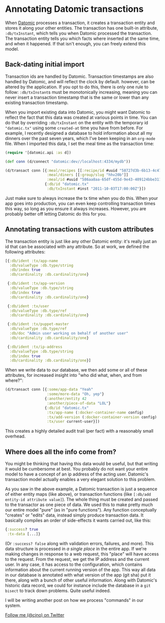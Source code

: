 # Annotating Datomic transactions

When [Datomic](http://www.datomic.com/) processes a transaction, it creates a
transaction entity and stores it along your other entities. The transaction has
one built-in attribute, `:db/txInstant`, which tells you when Datomic processed
the transaction. The transaction entity tells you which facts where inserted at
the same time, and when it happened. If that isn't enough, you can freely extend
this model.

## Back-dating initial import

Transaction ids are handled by Datomic. Transaction timestamps are also handled
by Datomic, and will reflect the clock by default. however, can be
altered by the application. If you opt to do this, there is only one rule to
follow: `:db/txInstant`s must be monotonically increasing, meaning you can never
insert a transaction timestamp that is the same or lower than any existing
transaction timestamp.

When you import existing data into Datomic, you might want Datomic to reflect
the fact that this data was created at various points in time. You can do that
by overriding `:db/txInstant` on the entity with the temporary id `"datomic.tx"`
using some `created-at` time you have from before. For example, I recently
designed a database to hold information about all my dinners over the past seven
years, which I've been keeping in an `org-mode` file. When I imported this data,
I set the meal time as the transaction time:

```clj
(require '[datomic.api :as d])

(def conn (d/connect "datomic:dev//localhost:4334/mydb"))

(d/transact conn [{:meal/recipes [[:recipe/id #uuid "58727d3b-6b13-4c47-a92a-6e441923715b"]]
                   :meal/diners [[:group/slug "hhv20b"]]
                   :meal/id #uuid "586aa8aa-65df-455d-9e43-409124bbe311"}
                  {:db/id "datomic.tx"
                   :db/txInstant #inst "2011-10-03T17:00:00Z"}])
```

Just make sure to always increase the tx time when you do this. When your app
goes into production, you can even keep controlling transaction times this way,
so long as you ensure it always increases. However, you are probably better off
letting Datomic do this for you.

## Annotating transactions with custom attributes

The transaction entity is just like any other Datomic entity: it's really just
an id that can be associated with any attribute. So at work, we defined the
following attributes:

```clj
[{:db/ident :tx/app-name
  :db/valueType :db.type/string
  :db/index true
  :db/cardinality :db.cardinality/one}

 {:db/ident :tx/app-version
  :db/valueType :db.type/string
  :db/index true
  :db/cardinality :db.cardinality/one}

 {:db/ident :tx/user
  :db/valueType :db.type/ref
  :db/cardinality :db.cardinality/one}

 {:db/ident :tx/puppet-master
  :db/valueType :db.type/ref
  :db/doc "Admin user working on behalf of another user"
  :db/cardinality :db.cardinality/one}

 {:db/ident :tx/ip-address
  :db/valueType :db.type/string
  :db/index true
  :db/cardinality :db.cardinality/one}]
```

When we write data to our database, we then add some or all of these attributes,
for increased insight into "who did what, when, and from where?":

```clj
(d/transact conn [{:some/app-data "Yeah"
                   :some/more-data "Oh, yep"}
                  {:another/entity 42
                   :another/piece-of-data "LOL"}
                  {:db/id "datomic.tx"
                   :tx/app-name (:docker-container-name config)
                   :tx/add-version (:docker-container-version config)
                   :tx/user current-user}])
```

This creates a highly detailed audit trail (per fact) with a reasonably small
overhead.

## Where does all the info come from?

You might be thinking that having this data would be useful, but that writing it
would be cumbersome at best. You probably do not want your entire model to have
a concept of an ip address of the acting user. Datomic's transaction model
actually enables a very elegant solution to this problem.

As you saw in the above example, a Datomic transaction is just a sequence of
either entity maps (like above), or transaction functions (like `[:db/add
entity-id attribute value]`). The whole thing must be created and passed to the
transactor as one piece of data. We used this to make pretty much our entire
model "pure" (as in "pure functions"). Any function conceptually "creates" or
"edits" data, instead simply produce transaction data. It basically compiles an
order of side-effects it wants carried out, like this:

```clj
{:success? true
 :tx-data [...]}
```

(Or `:success? false` along with validation errors, failures, and more). This
data structure is processed in _a single place_ in the entire app. If we're
making changes in response to a web request, this "place" will have access to
the request. From the request, we get the IP address and the current user. In
any case, it has access to the configuration, which contains information about
the current running version of the app. This way all data in our database is
annotated with what version of the app (git sha) put it there, along with a
bunch of other useful information. Along with Datomic's historic data record, we
could for instance include the database in a `git bisect` to track down
problems. Quite useful indeed.

I will be writing another post on how we process "commands" in our system.

[Follow me (@cjno) on Twitter](http://twitter.com/cjno)
